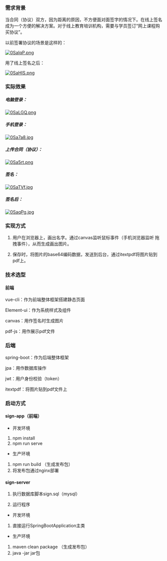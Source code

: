 ### 需求背景

当合同（协议）双方，因为距离的原因，不方便面对面签字的情况下。在线上签名成为一个方便的解决方案。对于线上教育培训机构，需要与学员签订“网上课程购买协议”。

以前签署协议的场景是这样的：

[![0SaIqP.png](https://s1.ax1x.com/2020/09/24/0SaIqP.png)](https://imgchr.com/i/0SaIqP)

用了线上签名之后：

[![0SaHIS.png](https://s1.ax1x.com/2020/09/24/0SaHIS.png)](https://imgchr.com/i/0SaHIS)

### 实际效果

##### 电脑登录：

[![0SaLGQ.png](https://s1.ax1x.com/2020/09/24/0SaLGQ.png)](https://imgchr.com/i/0SaLGQ)

##### 手机登录：

[![0Sa7a8.jpg](https://s1.ax1x.com/2020/09/24/0Sa7a8.jpg)](https://imgchr.com/i/0Sa7a8)

##### 上传合同（协议）：

[![0Sa5rt.png](https://s1.ax1x.com/2020/09/24/0Sa5rt.png)](https://imgchr.com/i/0Sa5rt)

##### 签名：

[![0SaTVf.jpg](https://s1.ax1x.com/2020/09/24/0SaTVf.jpg)](https://imgchr.com/i/0SaTVf)

##### 签名后：

[![0SaqPg.jpg](https://s1.ax1x.com/2020/09/24/0SaqPg.jpg)](https://imgchr.com/i/0SaqPg)

### 实现方式

1. 用户在浏览器上，画出名字。通过canvas监听鼠标事件（手机浏览器监听 拖拽事件），从而生成画出图片。

2. 保存时，将图片的base64编码数据，发送到后台，通过itextpdf将图片贴到pdf上。



### 技术选型

#### 前端

vue-cli：作为前端整体框架搭建静态页面

Element-ui：作为系统样式及组件

canvas：用作签名时生成图片

pdf-js：用作展示pdf文件

### 后端

spring-boot：作为后端整体框架

jpa：用作数据库操作

jwt：用户身份校验（token）

itextpdf：将图片贴到pdf文件上


### 启动方式

#### sign-app（前端）

- 开发环境

1. npm install
2. npm run serve

- 生产环境

1. npm run build （生成发布包）
2. 将发布包通过nginx部署

#### sign-server

1. 执行数据库脚本sign.sql（mysql）

2. 运行程序

- 开发环境

1. 直接运行SpringBootApplication主类

- 生产环境

1. maven clean package （生成发布包）
2. java -jar jar包

